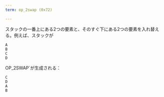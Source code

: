 ```yaml
---
term: op_2swap (0x72)

---
```

スタックの一番上にある2つの要素と、そのすぐ下にある2つの要素を入れ替える。例えば、スタックが

```text
A
B
C
D
```

OP_2SWAP`が生成される：

```text
C
D
A
B
```